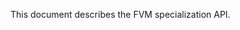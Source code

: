 This document describes the FVM specialization API.

<!-- vim: set tabstop=2 shiftwidth=2 expandtab fo=cqt tw=72 : -->
